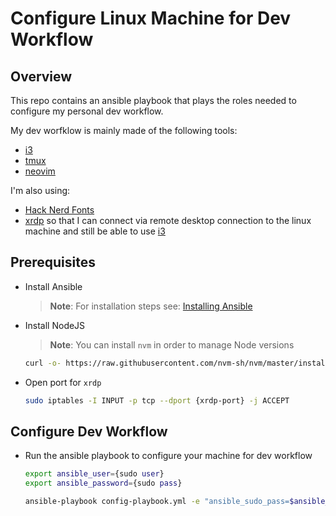 # Configure Linux Machine for Dev Workflow

## Overview

This repo contains an ansible playbook that plays the roles needed to configure
my personal dev workflow.

My dev worfklow is mainly made of the following tools:

* [i3][i3]
* [tmux][tmux]
* [neovim][neovim]

I'm also using:

* [Hack Nerd Fonts][hack nerd fonts]
* [xrdp][xrdp] so that I can connect via remote desktop connection to the linux machine
  and still be able to use [i3][i3]

## Prerequisites

* Install Ansible

  > **Note**: For installation steps see: [Installing Ansible][installing ansible]

* Install NodeJS

  > **Note**: You can install `nvm` in order to manage Node versions

  ```bash
  curl -o- https://raw.githubusercontent.com/nvm-sh/nvm/master/install.sh | bash 
  ```

* Open port for `xrdp`

  ```bash
  sudo iptables -I INPUT -p tcp --dport {xrdp-port} -j ACCEPT
  ```

## Configure Dev Workflow

* Run the ansible playbook to configure your machine for dev workflow

  ```bash
  export ansible_user={sudo user}
  export ansible_password={sudo pass}

  ansible-playbook config-playbook.yml -e "ansible_sudo_pass=$ansible_password"
  ```

[i3]: https://i3wm.org/
[tmux]: https://github.com/tmux/tmux/wiki
[neovim]: https://neovim.io/
[hack nerd fonts]: https://github.com/ryanoasis/nerd-fonts/releases/download/2.2.0-RC/Hack.zip
[xrdp]: http://xrdp.org/
[installing ansible]: https://docs.ansible.com/ansible/latest/installation_guide/intro_installation.html

